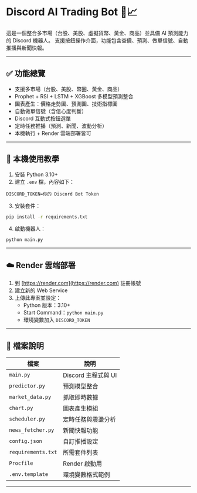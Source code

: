 # Discord AI Trading Bot 🤖📈

這是一個整合多市場（台股、美股、虛擬貨幣、黃金、商品）並具備 AI 預測能力的 Discord 機器人。
支援按鈕操作介面，功能包含查價、預測、做單信號、自動推播與新聞快報。

---

## ✅ 功能總覽

- 支援多市場（台股、美股、幣圈、黃金、商品）
- Prophet + RSI + LSTM + XGBoost 多模型預測整合
- 圖表產生：價格走勢圖、預測圖、技術指標圖
- 自動做單信號（含信心度判斷）
- Discord 互動式按鈕選單
- 定時任務推播（預測、新聞、波動分析）
- 本機執行 + Render 雲端部署皆可

---

## 🧪 本機使用教學

1. 安裝 Python 3.10+
2. 建立 `.env` 檔，內容如下：

```
DISCORD_TOKEN=你的 Discord Bot Token
```

3. 安裝套件：
```bash
pip install -r requirements.txt
```

4. 啟動機器人：
```bash
python main.py
```

---

## ☁️ Render 雲端部署

1. 到 [https://render.com](https://render.com) 註冊帳號
2. 建立新的 Web Service
3. 上傳此專案並設定：
   - Python 版本：3.10+
   - Start Command：`python main.py`
   - 環境變數加入 `DISCORD_TOKEN`

---

## 📁 檔案說明

| 檔案 | 說明 |
|------|------|
| `main.py` | Discord 主程式與 UI |
| `predictor.py` | 預測模型整合 |
| `market_data.py` | 抓取即時數據 |
| `chart.py` | 圖表產生模組 |
| `scheduler.py` | 定時任務與震盪分析 |
| `news_fetcher.py` | 新聞快報功能 |
| `config.json` | 自訂推播設定 |
| `requirements.txt` | 所需套件列表 |
| `Procfile` | Render 啟動用 |
| `.env.template` | 環境變數格式範例 |

---

